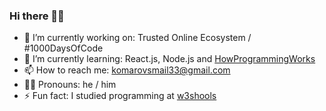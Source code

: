### Hi there 👋🏻

- 🔭 I’m currently working on: Trusted Online Ecosystem / #1000DaysOfCode
- 🌱 I’m currently learning: React.js, Node.js and [HowProgrammingWorks](https://github.com/HowProgrammingWorks)
- 📫 How to reach me: komarovsmail33@gmail.com
- 🧔🏻‍ Pronouns: he / him
- ⚡ Fun fact: I studied programming at [w3shools](https://www.w3schools.com)
